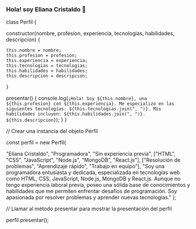 ### Hola! soy Eliana Cristaldo 👋

class Perfil {

  constructor(nombre, profesion, experiencia, tecnologias, habilidades, descripcion) {
  
    this.nombre = nombre;
    this.profesion = profesion;
    this.experiencia = experiencia;
    this.tecnologias = tecnologias;
    this.habilidades = habilidades;
    this.descripcion = descripcion;
  }
  
  presentar() {
    console.log(`¡Hola! Soy ${this.nombre}, una ${this.profesion} con ${this.experiencia}. Me especializo en las siguientes tecnologías: ${this.tecnologias.join(", ")}. Mis habilidades incluyen: ${this.habilidades.join(", ")}. ${this.descripcion}`);
  }
}

// Crear una instancia del objeto Perfil

const perfil = new Perfil(

  "Eliana Cristaldo",
  "Programadora",
  "Sin experiencia previa",
  ["HTML", "CSS", "JavaScript", "Node.js", "MongoDB", "React.js"],
  ["Resolución de problemas", "Aprendizaje rápido", "Trabajo en equipo"],
  "Soy una programadora entusiasta y dedicada, especializada en tecnologías web como HTML, CSS, JavaScript, Node.js, MongoDB y React.js. Aunque no tengo experiencia laboral previa, poseo una sólida base de conocimientos y habilidades que me permiten enfrentar desafíos de programación. Soy apasionada por resolver problemas y aprender nuevas tecnologías."
);

// Llamar al método presentar para mostrar la presentación del perfil

perfil.presentar();
